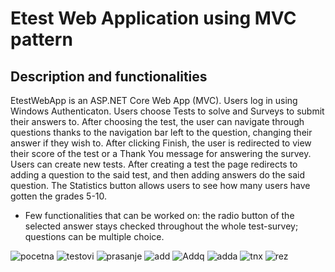 # Etest Web Application using MVC pattern

## Description and functionalities

EtestWebApp is an ASP.NET Core Web App (MVC). Users log in using Windows Authenticaton. 
Users choose Tests to solve and Surveys to submit their answers to. After choosing
the test, the user can navigate through questions thanks to the navigation bar left
to the question, changing their answer if they wish to. After clicking Finish, 
the user is redirected to view their score of the test or a Thank You message for 
answering the survey. Users can create new tests. After creating a test the page 
redirects to adding a question to the said test, and then adding answers do the said 
question. The Statistics button allows users to see how many users have gotten the grades 5-10.
- Few functionalities that can be worked on: the radio button of the selected answer stays 
checked throughout the whole test-survey; questions can be multiple choice.

![pocetna](https://github.com/user-attachments/assets/00813440-c303-4919-b5ec-0a532317d756)
![testovi](https://github.com/user-attachments/assets/895b7c2c-de5c-408b-a41e-3d3824443913)
![prasanje](https://github.com/user-attachments/assets/32c88fb1-32e7-4816-be31-bfe655ccb877)
![add](https://github.com/user-attachments/assets/4f6ca1e3-23b7-41e2-a673-922d9db5fbbb)
![Addq](https://github.com/user-attachments/assets/119b8760-cee3-4a62-b943-71f3167d3ba3)
![adda](https://github.com/user-attachments/assets/47f7a38b-f3be-4c68-b1b8-3644401c78ff)
![tnx](https://github.com/user-attachments/assets/23ef4123-31ba-484c-ae3b-defd27b354b9)
![rez](https://github.com/user-attachments/assets/0885f58b-8a26-4d34-8014-714e8a74b500)







